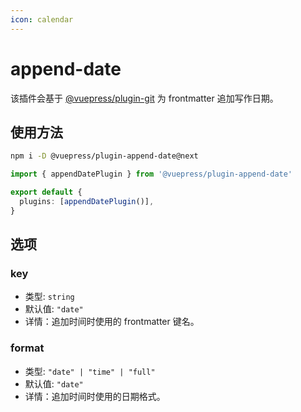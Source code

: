 ```yaml
---
icon: calendar
---
```


# append-date

<NpmBadge package="@vuepress/plugin-append-date" />

该插件会基于 [@vuepress/plugin-git](../development/git.md) 为 frontmatter 追加写作日期。

## 使用方法

```bash
npm i -D @vuepress/plugin-append-date@next
```

```ts
import { appendDatePlugin } from '@vuepress/plugin-append-date'

export default {
  plugins: [appendDatePlugin()],
}
```

## 选项

### key

- 类型: `string`
- 默认值: `"date"`
- 详情：追加时间时使用的 frontmatter 键名。

### format

- 类型: `"date" | "time" | "full"`
- 默认值: `"date"`
- 详情：追加时间时使用的日期格式。
